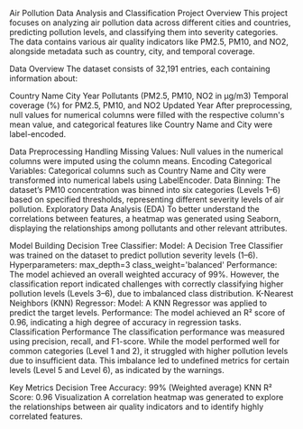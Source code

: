Air Pollution Data Analysis and Classification
Project Overview
This project focuses on analyzing air pollution data across different cities and countries, predicting pollution levels, and classifying them into severity categories. The data contains various air quality indicators like PM2.5, PM10, and NO2, alongside metadata such as country, city, and temporal coverage.

Data Overview
The dataset consists of 32,191 entries, each containing information about:

Country Name
City
Year
Pollutants (PM2.5, PM10, NO2 in μg/m3)
Temporal coverage (%) for PM2.5, PM10, and NO2
Updated Year
After preprocessing, null values for numerical columns were filled with the respective column's mean value, and categorical features like Country Name and City were label-encoded.

Data Preprocessing
Handling Missing Values: Null values in the numerical columns were imputed using the column means.
Encoding Categorical Variables: Categorical columns such as Country Name and City were transformed into numerical labels using LabelEncoder.
Data Binning: The dataset’s PM10 concentration was binned into six categories (Levels 1–6) based on specified thresholds, representing different severity levels of air pollution.
Exploratory Data Analysis (EDA)
To better understand the correlations between features, a heatmap was generated using Seaborn, displaying the relationships among pollutants and other relevant attributes.

Model Building
Decision Tree Classifier:
Model: A Decision Tree Classifier was trained on the dataset to predict pollution severity levels (1–6).
Hyperparameters:
max_depth=3
class_weight='balanced'
Performance: The model achieved an overall weighted accuracy of 99%. However, the classification report indicated challenges with correctly classifying higher pollution levels (Levels 3–6), due to imbalanced class distribution.
K-Nearest Neighbors (KNN) Regressor:
Model: A KNN Regressor was applied to predict the target levels.
Performance: The model achieved an R² score of 0.96, indicating a high degree of accuracy in regression tasks.
Classification Performance
The classification performance was measured using precision, recall, and F1-score. While the model performed well for common categories (Level 1 and 2), it struggled with higher pollution levels due to insufficient data. This imbalance led to undefined metrics for certain levels (Level 5 and Level 6), as indicated by the warnings.

Key Metrics
Decision Tree Accuracy: 99% (Weighted average)
KNN R² Score: 0.96
Visualization
A correlation heatmap was generated to explore the relationships between air quality indicators and to identify highly correlated features.
